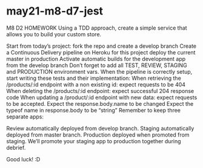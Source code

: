 # may21-m8-d7-jest

M8 D2 HOMEWORK
Using a TDD approach, create a simple service that allows you to build your custom store.

Start from today’s project: fork the repo and create a develop branch
Create a Continuous Delivery pipeline on Heroku for this project
deploy the current master in production
Activate automatic builds for the development app from the develop branch
Don’t forget to add all TEST, REVIEW, STAGING and PRODUCTION environment vars.
When the pipeline is correctly setup, start writing these tests and their implementation:
When retrieving the /products/:id endpoint with a non existing id:
expect requests to be 404
When deleting the /products/:id endpoint:
expect successful 204 response code
When updating a /product/:id endpoint with new data:
expect requests to be accepted.
Expect the response.body.name to be changed
Expect the typeof name in response.body to be “string”
Remember to keep three separate apps:

Review automatically deployed from develop branch.
Staging automatically deployed from master branch.
Production deployed when promoted from staging.
We’ll promote your staging app to production together during debrief.

Good luck! :D
